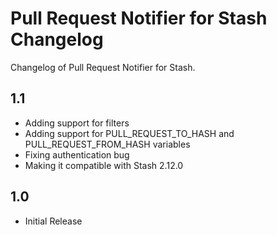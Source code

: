 # Pull Request Notifier for Stash Changelog

Changelog of Pull Request Notifier for Stash.

## 1.1

* Adding support for filters
* Adding support for PULL_REQUEST_TO_HASH and PULL_REQUEST_FROM_HASH variables
* Fixing authentication bug
* Making it compatible with Stash 2.12.0

## 1.0

* Initial Release

